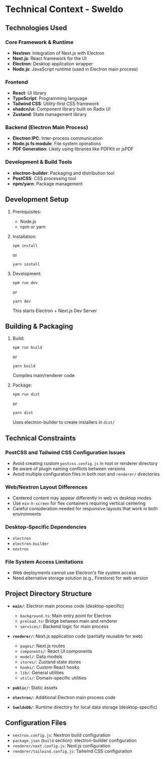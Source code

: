 # Technical Context - Sweldo

## Technologies Used

### Core Framework & Runtime
- **Nextron**: Integration of Next.js with Electron
- **Next.js**: React framework for the UI
- **Electron**: Desktop application wrapper
- **Node.js**: JavaScript runtime (used in Electron main process)

### Frontend
- **React**: UI library
- **TypeScript**: Programming language
- **Tailwind CSS**: Utility-first CSS framework
- **shadcn/ui**: Component library built on Radix UI
- **Zustand**: State management library

### Backend (Electron Main Process)
- **Electron IPC**: Inter-process communication
- **Node.js fs module**: File system operations
- **PDF Generation**: Likely using libraries like PDFKit or jsPDF

### Development & Build Tools
- **electron-builder**: Packaging and distribution tool
- **PostCSS**: CSS processing tool
- **npm/yarn**: Package management

## Development Setup
1. Prerequisites:
   - Node.js
   - npm or yarn

2. Installation:
   ```
   npm install
   ```
   or
   ```
   yarn install
   ```

3. Development:
   ```
   npm run dev
   ```
   or
   ```
   yarn dev
   ```
   This starts Electron + Next.js Dev Server

## Building & Packaging

1. Build:
   ```
   npm run build
   ```
   or
   ```
   yarn build
   ```
   Compiles main/renderer code

2. Package:
   ```
   npm run dist
   ```
   or
   ```
   yarn dist
   ```
   Uses electron-builder to create installers in `dist/`

## Technical Constraints

### PostCSS and Tailwind CSS Configuration Issues
- Avoid creating custom `postcss.config.js` in root or renderer directory
- Be aware of plugin naming conflicts between versions
- Avoid multiple configuration files in both root and `renderer/` directories

### Web/Nextron Layout Differences
- Centered content may appear differently in web vs desktop modes
- Use `min-h-screen` for flex containers requiring vertical centering
- Careful consideration needed for responsive layouts that work in both environments

### Desktop-Specific Dependencies
- `electron`
- `electron-builder`
- `nextron`

### File System Access Limitations
- Web deployments cannot use Electron's file system access
- Need alternative storage solution (e.g., Firestore) for web version

## Project Directory Structure
- **`main/`**: Electron main process code (desktop-specific)
  - `background.ts`: Main entry point for Electron
  - `preload.ts`: Bridge between main and renderer
  - `services/`: Backend logic for main process

- **`renderer/`**: Next.js application code (partially reusable for web)
  - `pages/`: Next.js routes
  - `components/`: React UI components
  - `model/`: Data models
  - `stores/`: Zustand state stores
  - `hooks/`: Custom React hooks
  - `lib/`: General utilities
  - `utils/`: Domain-specific utilities

- **`public/`**: Static assets
- **`electron/`**: Additional Electron main process code
- **`SweldoDB/`**: Runtime directory for local data storage (desktop-specific)

## Configuration Files
- `nextron.config.js`: Nextron build configuration
- `package.json` (`build` section): electron-builder configuration
- `renderer/next.config.js`: Next.js configuration
- `renderer/tailwind.config.js`: Tailwind CSS configuration 
